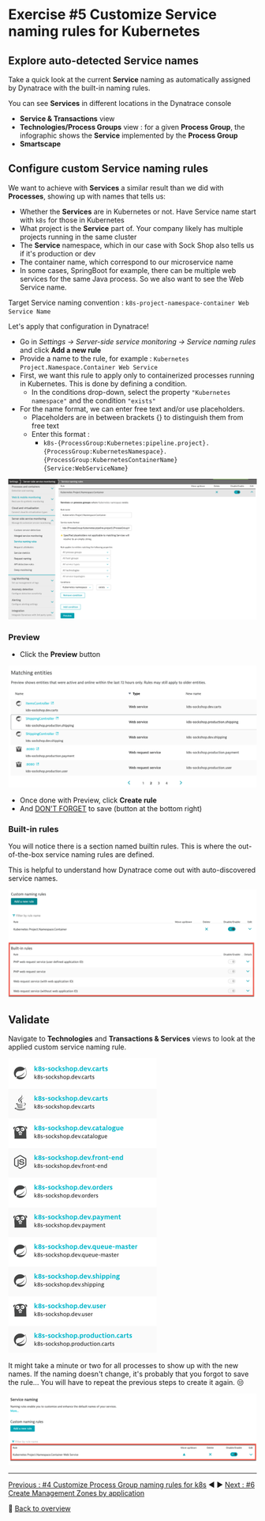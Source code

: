 # Exercise #5 Customize Service naming rules for Kubernetes

## Explore auto-detected Service names

Take a quick look at the current <b>Service</b> naming as automatically assigned by Dynatrace with the built-in naming rules.

You can see <b>Services</b> in different locations in the Dynatrace console

- <b>Service & Transactions</b> view
- <b>Technologies/Process Groups</b> view : for a given <b>Process Group</b>, the infographic shows the <b>Service</b> implemented by the <b>Process Group</b>
- <b>Smartscape</b>

## Configure custom Service naming rules

We want to achieve with <b>Services</b> a similar result than we did with <b>Processes</b>, showing up with names that tells us:

- Whether the <b>Services</b> are in Kubernetes or not. Have Service name start with `k8s` for those in Kubernetes
- What project is the <b>Service</b> part of. Your company likely has multiple projects running in the same cluster
- The <b>Service</b> namespace, which in our case with Sock Shop also tells us if it's production or dev
- The container name, which correspond to our microservice name
- In some cases, SpringBoot for example, there can be multiple web services for the same Java process. So we also want to see the Web Service name. 

Target Service naming convention :  `k8s-project-namespace-container Web Service Name`

Let's apply that configuration in Dynatrace!

- Go in <i>Settings -> Server-side service monitoring -> Service naming rules</i> and click <b>Add a new rule</b>
- Provide a name to the rule, for example : `Kubernetes Project.Namespace.Container Web Service`
- First, we want this rule to apply only to containerized processes running in Kubernetes. This is done by defining a condition.
  - In the conditions drop-down, select the property `"Kubernetes namespace"` and the condition `"exists"`
- For the name format, we can enter free text and/or use placeholders.
  - Placeholders are in between brackets {} to distinguish them from free text
  - Enter this format : 
    - `k8s-{ProcessGroup:Kubernetes:pipeline.project}.{ProcessGroup:KubernetesNamespace}.{ProcessGroup:KubernetesContainerName} {Service:WebServiceName}`

![custom_service_naming_rule](assets/custom_service_naming_rule.png)

### Preview 

- Click the <b>Preview</b> button

![service_naming_rule_preview](assets/service_naming_rule_preview.png)

- Once done with Preview, click <b>Create rule</b>
- And <u>DON'T FORGET</u> to save (button at the bottom right)

### Built-in rules

You will notice there is a section named builtin rules. This is where the out-of-the-box service naming rules are defined. 

This is helpful to understand how Dynatrace come out with auto-discovered service names. 

![built-in_service_naming_rules](assets/built-in_service_naming_rules.png)

## Validate

Navigate to <b>Technologies</b> and <b>Transactions & Services</b> views to look at the applied custom service naming rule.

![service_naming_validation](assets/service_naming_validation.png)

It might take a minute or two for all processes to show up with the new names. If the naming doesn't change, it's probably that you forgot to save the rule... You will have to repeat the previous steps to create it again. :unamused:

![service_naming_rules](assets/service_naming_rules.png)

---

[Previous : #4 Customize Process Group naming rules for k8s](../04_Customize_PG_naming_rules) :arrow_backward: :arrow_forward: [Next : #6 Create Management Zones by application](../06_Management_Zones_by_application)

:arrow_up_small: [Back to overview](../)